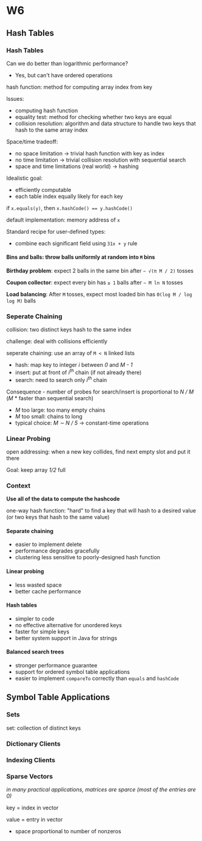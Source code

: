 # W6

## Hash Tables

### Hash Tables

Can we do better than logarithmic performance?

- Yes, but can't have ordered operations

hash function: method for computing array index from key

Issues:

- computing hash function
- equality test: method for checking whether two keys are equal
- collision resolution: algorithm and data structure to handle two keys that hash to the same array index

Space/time tradeoff:

- no space limitation -> trivial hash function with key as index
- no time limitation -> trivial collision resolution with sequential search
- space and time limitations (real world) -> hashing

Idealistic goal:

- efficiently computable
- each table index equally likely for each key

if `x.equals(y)`, then `x.hashCode() == y.hashCode()`

default implementation: memory address of `x`

Standard recipe for user-defined types:

- combine each significant field using `31x + y` rule

#### Bins and balls: throw balls uniformly at random into `M` bins

**Birthday problem**: expect 2 balls in the same bin after `∼ √(π M / 2)` tosses

**Coupon collector**: expect every bin has `≥ 1` balls after `∼ M ln N` tosses

**Load balancing**: After `M` tosses, expect most loaded bin has `Θ(log M / log log M)` balls

### Seperate Chaining

collision: two distinct keys hash to the same index

challenge: deal with collisions efficiently

seperate chaining: use an array of `M < N` linked lists

- hash: map key to integer _i_ between _0_ and _M - 1_
- insert: put at front of _i<sup>th</sup>_ chain (if not already there)
- search: need to search only _i<sup>th</sup>_ chain

Consequence - number of probes for search/insert is proportional to _N / M_ (_M_ \* faster than sequential search)

- _M_ too large: too many empty chains
- _M_ too small: chains to long
- typical choice: _M ∼ N / 5_ -> constant-time operations

### Linear Probing

open addressing: when a new key collides, find next empty slot and put it there

Goal: keep array _1/2_ full

### Context

**Use all of the data to compute the hashcode**

one-way hash function: "hard" to find a key that will hash to a desired value (or two keys that hash to the same value)

#### Separate chaining

- easier to implement delete
- performance degrades gracefully
- clustering less sensitive to poorly-designed hash function

#### Linear probing

- less wasted space
- better cache performance

#### Hash tables

- simpler to code
- no effective alternative for unordered keys
- faster for simple keys
- better system support in Java for strings

#### Balanced search trees

- stronger performance guarantee
- support for ordered symbol table applications
- easier to implement `compareTo` correctly than `equals` and `hashCode`

## Symbol Table Applications

### Sets

set: collection of distinct keys

### Dictionary Clients

### Indexing Clients

### Sparse Vectors

_in many practical applications, matrices are sparce (most of the entries are 0)_

key = index in vector

value = entry in vector

- space proportional to number of nonzeros
